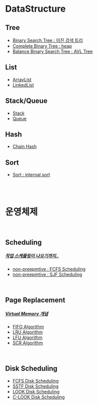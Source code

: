 # DataStructure

## Tree

* [Binary Search Tree : 이진 검색 트리](./src/main/java/com/tree/binarytree)
* [Complete Binary Tree : heap](./src/main/java/com/tree/heap)
* [Balance Binary Search Tree : AVL Tree](./src/main/java/com/tree/avltree)

## List

* [ArrayList](./src/main/java/com/list/arraylist)
* [LinkedList](./src/main/java/com/list/linkedlist)

## Stack/Queue

* [Stack](./src/main/java/com/linear/mStack)
* [Queue](./src/main/java/com/linear/mQueue)

## Hash

* [Chain Hash](./src/main/java/com/hash)

## Sort

* [Sort : internal sort](./src/main/java/com/sort)

<br>
<br>

# 운영체제

<br>

## Scheduling

##### [작업 스케줄링이 나오기까지..](./src/main/java/com/scheduling)

* [non-preepmtive : FCFS Scheduling](./src/main/java/com/scheduling/FCFS)
* [non-preepmtive : SJF Scheduling](./src/main/java/com/scheduling/SJF)

<br>

## Page Replacement 

##### [Virtual Memory 개념](./src/main/java/com/page)

* [FIFO Algorithm](./src/main/java/com/page/FIFO)
* [LRU Algorithm](./src/main/java/com/page/LRU)
* [LFU Algorithm](./src/main/java/com/page/LFU)
* [SCR Algorithm](./src/main/java/com/page/SCR)

<br>

## Disk Scheduling

* [FCFS Disk Scheduling](./src/main/java/com/disk/FCFS)
* [SSTF Disk Scheduling](./src/main/java/com/disk/SSTF)
* [LOOK Disk Scheduling](./src/main/java/com/disk/LOOK)
* [C-LOOK Disk Scheduling](./src/main/java/com/disk/CLOOK)